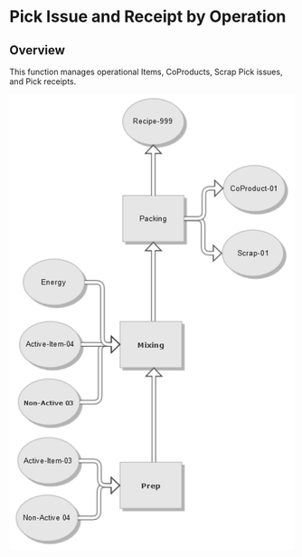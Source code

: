 # Pick Issue and Receipt by Operation

## Overview

This function manages operational Items, CoProducts, Scrap Pick issues, and Pick receipts.

![Pick Issue and Receipt](./media/pick-issue-and-receipt.png)
